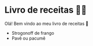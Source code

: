 # Livro de receitas :woman_cook:

Olá! Bem vindo ao meu livro de receitas :wave:

- Strogonoff de frango 
- Pavê ou pacumê